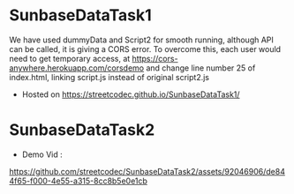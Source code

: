 # SunbaseDataTask1

We have used dummyData and Script2 for smooth running, although API can be called, it is giving a CORS error. 
To overcome this, each user would need to get temporary access, at https://cors-anywhere.herokuapp.com/corsdemo and change line number 25 of index.html, linking script.js instead of original script2.js
- Hosted on https://streetcodec.github.io/SunbaseDataTask1/

# SunbaseDataTask2
- Demo Vid : 




https://github.com/streetcodec/SunbaseDataTask2/assets/92046906/de844f65-f000-4e55-a315-8cc8b5e0e1cb

